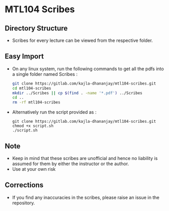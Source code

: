 # MTL104 Scribes

## Directory Structure 

- Scribes for every lecture can be viewed from the respective folder.

## Easy Import

- On any linux system, run the following commands to get all the pdfs into a single folder named Scribes :

  ```bash
  git clone https://gitlab.com/kajla-dhananjay/mtl104-scribes.git
  cd mtl104-scribes
  mkdir ../Scribes || cp $(find . -name '*.pdf') ../Scribes
  cd .. 
  rm -rf mtl104-scribes
  ```

- Alternatively run the script provided as :

  ```
  git clone https://gitlab.com/kajla-dhananjay/mtl104-scribes.git
  chmod +x script.sh
  ./script.sh
  ```

  

## Note

- Keep in mind that these scribes are unofficial and hence no liability is assumed for them by either the instructor or the author.
- Use at your own risk

## Corrections 

- If you find any inaccuracies in the scribes, please raise an issue in the repository.

  



